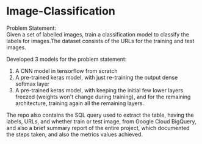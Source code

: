 # Image-Classification

Problem Statement:                                                                                                                        
Given a set of labelled images, train a classification model to classify the labels for images.The dataset consists of the URLs for the training and test images.

Developed 3 models for the problem statement:
1. A CNN model in tensorflow from scratch
2. A pre-trained keras model, with just re-training the output dense softmax layer
3. A pre-trained keras model, with keeping the initial few lower layers freezed (weights won't change during training), and for the remaining architecture, training again all the remaining layers.

The repo also contains the SQL query used to extract the table, having the labels, URLs, and whether train or test image, from Google Cloud BigQuery, and also a brief summary report of the entire project, which documented the steps taken, and also the metrics values achieved.
